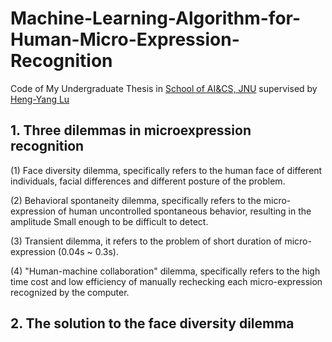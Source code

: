 # Machine-Learning-Algorithm-for-Human-Micro-Expression-Recognition
Code of My Undergraduate Thesis in [School of AI&CS, JNU](http://ai.jiangnan.edu.cn/) supervised by [Heng-Yang Lu](http://iip.nju.edu.cn/index.php/Luhy)
## 1. Three dilemmas in microexpression recognition
(1) Face diversity dilemma, specifically refers to the human face of different individuals, facial differences and different posture of the problem.

(2) Behavioral spontaneity dilemma, specifically refers to the micro-expression of human uncontrolled spontaneous behavior, resulting in the amplitude
Small enough to be difficult to detect.

(3) Transient dilemma, it refers to the problem of short duration of micro-expression (0.04s ~ 0.3s).

(4) "Human-machine collaboration" dilemma, specifically refers to the high time cost and low efficiency of manually rechecking each micro-expression recognized by the computer.

## 2. The solution to the face diversity dilemma


